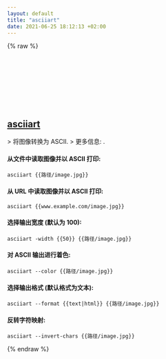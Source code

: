 ```yaml
---
layout: default
title: "asciiart"
date: 2021-06-25 18:12:13 +02:00
---
```

{% raw %}
<h2 id="asciiart">
  <a href="/zh/linux/asciiart.html">asciiart</a> <a href="#asciiart"><svg class="icon">
    <use href="/assets/images/unicode_sprite.svg#link" />
  </svg></a>
</h2>
> 将图像转换为 ASCII.
> 更多信息: <https://github.com/nodanaonlyzuul/asciiart>.

#### 从文件中读取图像并以 ASCII 打印:
```shell
asciiart {{路径/image.jpg}}
```
#### 从 URL 中读取图像并以 ASCII 打印:
```shell
asciiart {{www.example.com/image.jpg}}
```
#### 选择输出宽度 (默认为 100):
```shell
asciiart -width {{50}} {{路径/image.jpg}}
```
#### 对 ASCII 输出进行着色:
```shell
asciiart --color {{路径/image.jpg}}
```
#### 选择输出格式 (默认格式为文本):
```shell
asciiart --format {{text|html}} {{路径/image.jpg}}
```
#### 反转字符映射:
```shell
asciiart --invert-chars {{路径/image.jpg}}
```
{% endraw %}